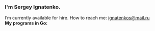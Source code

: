 ### I'm Sergey Ignatenko.
I’m currently available for hire. How to reach me: ignatenkos@mail.ru   
**My programs in Go:**   
